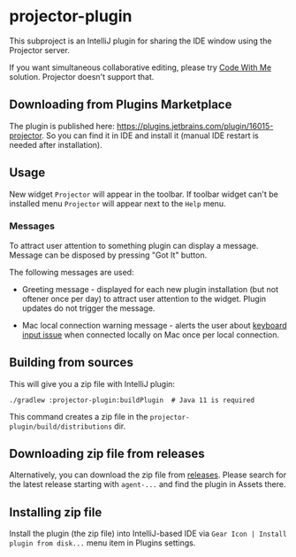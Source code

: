 # projector-plugin

This subproject is an IntelliJ plugin for sharing the IDE window using the Projector server.

If you want simultaneous collaborative editing, please try [Code With Me](https://www.jetbrains.com/help/idea/code-with-me.html) solution.
Projector doesn't support that.

## Downloading from Plugins Marketplace

The plugin is published here: <https://plugins.jetbrains.com/plugin/16015-projector>. So you can find it in IDE and install it (manual IDE
restart is needed after installation).

## Usage

New widget `Projector` will appear in the toolbar. 
If toolbar widget can't be installed menu `Projector` will appear next to the `Help` menu.

### Messages
To attract user attention to something plugin can display a message. Message can be disposed by pressing "Got It" button.

The following messages are used:
  - Greeting message - displayed for each new plugin installation (but not oftener once per day) 
  to attract user attention to the widget. Plugin updates do not trigger the message.
    
  - Mac local connection warning message - alerts the user about [keyboard input issue](https://youtrack.jetbrains.com/issue/PRJ-321) when connected locally on Mac once per local connection.
  



## Building from sources

This will give you a zip file with IntelliJ plugin:

```shell script
./gradlew :projector-plugin:buildPlugin  # Java 11 is required
```

This command creates a zip file in the `projector-plugin/build/distributions` dir.

## Downloading zip file from releases

Alternatively, you can download the zip file from [releases](https://github.com/JetBrains/projector-server/releases/). Please search for the
latest release starting with `agent-...` and find the plugin in Assets there.

## Installing zip file

Install the plugin (the zip file) into IntelliJ-based IDE via `Gear Icon | Install plugin from disk...` menu item in Plugins settings.
